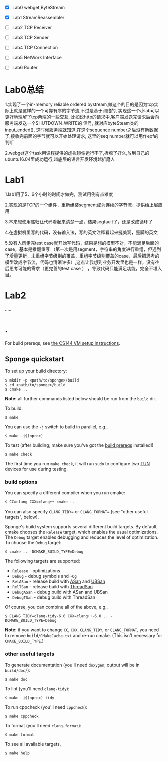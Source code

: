 
- [x] Lab0 webget,ByteStream
- [x] Lab1 StreamReassembler
- [ ] Lab2 TCP Receiver
- [ ] Lab3 TCP Sender
- [ ] Lab4 TCP Connection
- [ ] Lab5 NetWork Interface
- [ ] Lab6 Router


# Lab0总结

1.实现了一个in-memory reliable ordered bystream,做这个的目的是因为tcp实际上就是这样的一个可靠有序的字节流,不过是基于网络的,
实现这一个小lab可以更好地理解了tcp两端的一些交互,
比如说http的请求中,客户端发送完请求后会向服务端发送一个SHUTDOWN_WRITE的 信号,
就对应byteSteam类的input_ended(),
这时候服务端就知道,在这个sequence number之后没有新数据了,接收完前面的字节就可以开始处理请求,
这里的seq number就可以用作eof的判断

2.webget这个task用课程提供的虚拟镜像运行不了,折腾了好久,放到自己的ubuntu16.04里成功运行,越底层的语言开发环境越折磨人

# Lab1

1.lab1用了5，6个小时的时间才做完，测试用例有点难度

2.实现的是TCP的一个组件，重新组装segment成为连续的字节流，提供给上层应用

3.本来想使用递归让代码看起来清楚一点，结果segfault了，还是改成循环了

4.在虚拟机里写的代码，没有输入法，写的英文注释看起来挺美观，蹩脚的英文

5.没有人肉走完test case就开始写代码，结果是想的模型不对，不能满足后面的case，基本是推翻重写 （第一次是用segment，字符串的角度进行重组，但遇到了增量更新，未重组字节级别的覆盖，重组字节级别覆盖的case，最后把思考的模型改成字节流，代码也清晰许多）,这点让我想到业务开发里也是一样，没有往后思考可能的需求（更完善的test case ） ，导致代码只能满足功能，完全不堪入目。




# Lab2

.....





# .

For build prereqs, see [the CS144 VM setup instructions](https://web.stanford.edu/class/cs144/vm_howto).

## Sponge quickstart

To set up your build directory:

	$ mkdir -p <path/to/sponge>/build
	$ cd <path/to/sponge>/build
	$ cmake ..

**Note:** all further commands listed below should be run from the `build` dir.

To build:

    $ make

You can use the `-j` switch to build in parallel, e.g.,

    $ make -j$(nproc)

To test (after building; make sure you've got the [build prereqs](https://web.stanford.edu/class/cs144/vm_howto) installed!)

    $ make check

The first time you run `make check`, it will run `sudo` to configure two
[TUN](https://www.kernel.org/doc/Documentation/networking/tuntap.txt) devices for use during
testing.

### build options

You can specify a different compiler when you run cmake:

    $ CC=clang CXX=clang++ cmake ..

You can also specify `CLANG_TIDY=` or `CLANG_FORMAT=` (see "other useful targets", below).

Sponge's build system supports several different build targets. By default, cmake chooses the `Release`
target, which enables the usual optimizations. The `Debug` target enables debugging and reduces the
level of optimization. To choose the `Debug` target:

    $ cmake .. -DCMAKE_BUILD_TYPE=Debug

The following targets are supported:

- `Release` - optimizations
- `Debug` - debug symbols and `-Og`
- `RelASan` - release build with [ASan](https://en.wikipedia.org/wiki/AddressSanitizer) and
  [UBSan](https://developers.redhat.com/blog/2014/10/16/gcc-undefined-behavior-sanitizer-ubsan/)
- `RelTSan` - release build with
  [ThreadSan](https://developer.mozilla.org/en-US/docs/Mozilla/Projects/Thread_Sanitizer)
- `DebugASan` - debug build with ASan and UBSan
- `DebugTSan` - debug build with ThreadSan

Of course, you can combine all of the above, e.g.,

    $ CLANG_TIDY=clang-tidy-6.0 CXX=clang++-6.0 .. -DCMAKE_BUILD_TYPE=Debug

**Note:** if you want to change `CC`, `CXX`, `CLANG_TIDY`, or `CLANG_FORMAT`, you need to remove
`build/CMakeCache.txt` and re-run cmake. (This isn't necessary for `CMAKE_BUILD_TYPE`.)

### other useful targets

To generate documentation (you'll need `doxygen`; output will be in `build/doc/`):

    $ make doc

To lint (you'll need `clang-tidy`):

    $ make -j$(nproc) tidy

To run cppcheck (you'll need `cppcheck`):

    $ make cppcheck

To format (you'll need `clang-format`):

    $ make format

To see all available targets,

    $ make help
